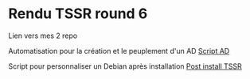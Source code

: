 # Rendu TSSR round 6

Lien vers mes 2 repo

Automatisation pour la création et le peuplement d'un AD
[Script AD](https://github.com/Nadiuxm/TSSR)

Script pour personnaliser un Debian après installation
[Post install TSSR](https://github.com/Nadiuxm/tssr-linux-debian-post-install)

